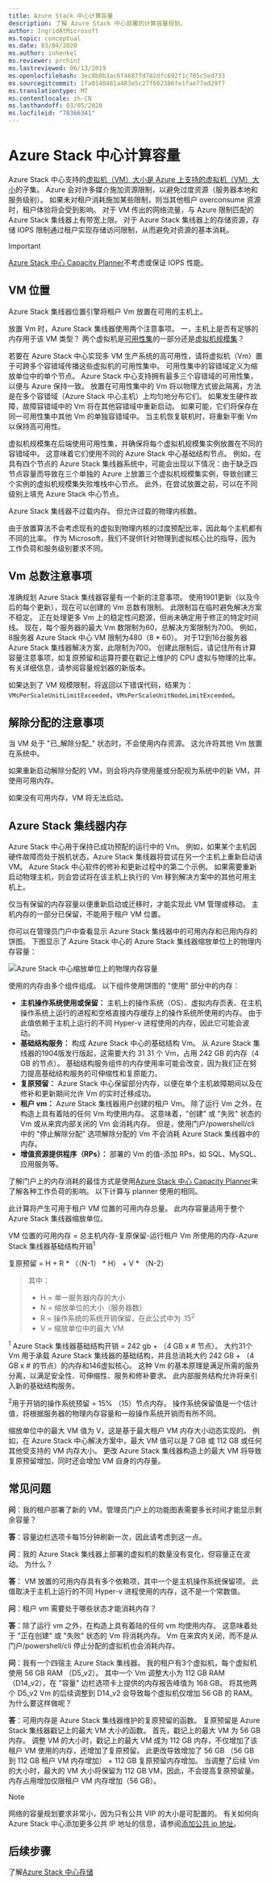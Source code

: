 ```yaml
---
title: Azure Stack 中心计算容量
description: 了解 Azure Stack 中心部署的计算容量规划。
author: IngridAtMicrosoft
ms.topic: conceptual
ms.date: 03/04/2020
ms.author: inhenkel
ms.reviewer: prchint
ms.lastreviewed: 06/13/2019
ms.openlocfilehash: 3ec8b0b3ac6f4687fd782dfc692f1c705c5ed733
ms.sourcegitcommit: 1fa0140481a483e5c27f602386fe1fae77ad29f7
ms.translationtype: MT
ms.contentlocale: zh-CN
ms.lasthandoff: 03/05/2020
ms.locfileid: "78366341"
---
```

# <a name="azure-stack-hub-compute-capacity"></a>Azure Stack 中心计算容量

Azure Stack 中心支持的[虚拟机（VM）大小是 Azure 上支持的虚拟机（VM）大小](https://docs.microsoft.com/azure-stack/user/azure-stack-vm-sizes)的子集。 Azure 会对许多媒介施加资源限制，以避免过度资源（服务器本地和服务级别）。 如果未对租户消耗施加某些限制，则当其他租户 overconsume 资源时，租户体验将会受到影响。 对于 VM 传出的网络流量，与 Azure 限制匹配的 Azure Stack 集线器上有带宽上限。 对于 Azure Stack 集线器上的存储资源，存储 IOPS 限制通过租户实现存储访问限制，从而避免对资源的基本消耗。

>[!IMPORTANT]
>[Azure Stack 中心 Capacity Planner](https://aka.ms/azstackcapacityplanner)不考虑或保证 IOPS 性能。

## <a name="vm-placement"></a>VM 位置

Azure Stack 集线器位置引擎将租户 Vm 放置在可用的主机上。

放置 Vm 时，Azure Stack 集线器使用两个注意事项。 一，主机上是否有足够的内存用于该 VM 类型？ 两个虚拟机是[可用性集](https://docs.microsoft.com/azure/virtual-machines/windows/manage-availability)的一部分还是[虚拟机规模集](https://docs.microsoft.com/azure/virtual-machine-scale-sets/overview)？

若要在 Azure Stack 中心实现多 VM 生产系统的高可用性，请将虚拟机（Vm）置于可跨多个容错域传播这些虚拟机的可用性集中。 可用性集中的容错域定义为缩放单位中的单个节点。 Azure Stack 中心支持拥有最多三个容错域的可用性集，以便与 Azure 保持一致。 放置在可用性集中的 Vm 将以物理方式彼此隔离，方法是在多个容错域（Azure Stack 中心主机）上均匀地分布它们。 如果发生硬件故障，故障容错域中的 Vm 将在其他容错域中重新启动。 如果可能，它们将保存在同一可用性集中其他 Vm 的单独容错域中。 当主机恢复联机时，将重新平衡 Vm 以保持高可用性。  

虚拟机规模集在后端使用可用性集，并确保将每个虚拟机规模集实例放置在不同的容错域中。 这意味着它们使用不同的 Azure Stack 中心基础结构节点。 例如，在具有四个节点的 Azure Stack 集线器系统中，可能会出现以下情况：由于缺乏四节点容量而导致在三个单独的 Azure 上放置三个虚拟机规模集实例，导致创建三个实例的虚拟机规模集失败堆栈中心节点。 此外，在尝试放置之前，可以在不同级别上填充 Azure Stack 中心节点。

Azure Stack 集线器不过载内存。 但允许过载的物理内核数。

由于放置算法不会考虑现有的虚拟到物理内核的过度预配比率，因此每个主机都有不同的比率。 作为 Microsoft，我们不提供针对物理到虚拟核心比的指导，因为工作负荷和服务级别要求不同。

## <a name="consideration-for-total-number-of-vms"></a>Vm 总数注意事项

准确规划 Azure Stack 集线器容量有一个新的注意事项。 使用1901更新（以及今后的每个更新），现在可以创建的 Vm 总数有限制。 此限制旨在临时避免解决方案不稳定。 正在处理更多 Vm 上的稳定性问题源，但尚未确定用于修正的特定时间线。 现在，每个服务器的最大 Vm 数限制为60，总解决方案限制为700。 例如，8服务器 Azure Stack 中心 VM 限制为480（8 * 60）。 对于12到16台服务器 Azure Stack 集线器解决方案，此限制为700。 创建此限制后，请记住所有计算容量注意事项，如复原预留和运算符要在戳记上维护的 CPU 虚拟与物理的比率。 有关详细信息，请参阅容量规划器的新版本。

如果达到了 VM 规模限制，将返回以下错误代码，结果为： `VMsPerScaleUnitLimitExceeded`，`VMsPerScaleUnitNodeLimitExceeded`。

## <a name="considerations-for-deallocation"></a>解除分配的注意事项

当 VM 处于 "已_解除分配_" 状态时，不会使用内存资源。 这允许将其他 Vm 放置在系统中。

如果重新启动解除分配的 VM，则会将内存使用量或分配视为系统中的新 VM，并使用可用内存。

如果没有可用内存，VM 将无法启动。

## <a name="azure-stack-hub-memory"></a>Azure Stack 集线器内存

Azure Stack 中心用于保持已成功预配的运行中的 Vm。 例如，如果某个主机因硬件故障而处于脱机状态，Azure Stack 集线器将尝试在另一个主机上重新启动该 VM。 Azure Stack 中心软件的修补和更新过程中的第二个示例。 如果需要重新启动物理主机，则会尝试将在该主机上执行的 Vm 移到解决方案中的其他可用主机上。

仅当有保留的内存容量以便重新启动或迁移时，才能实现此 VM 管理或移动。 主机内存的一部分已保留，不能用于租户 VM 位置。

你可以在管理员门户中查看显示 Azure Stack 集线器中的可用内存和已用内存的饼图。 下图显示了 Azure Stack 中心的 Azure Stack 集线器缩放单位上的物理内存容量：

![Azure Stack 中心缩放单位上的物理内存容量](media/azure-stack-capacity-planning/physical-memory-capacity.png)

使用的内存由多个组件组成。 以下组件使用饼图的 "使用" 部分中的内存：  

- **主机操作系统使用或保留：** 主机上的操作系统（OS）、虚拟内存页表、在主机操作系统上运行的进程和空格直接内存缓存上的操作系统所使用的内存。 由于此值依赖于主机上运行的不同 Hyper-v 进程使用的内存，因此它可能会波动。
- **基础结构服务：** 构成 Azure Stack 中心的基础结构 Vm。 从 Azure Stack 集线器的1904版发行版起，这需要大约 31 31 个 Vm，占用 242 GB 的内存（4 GB 的节点）。 基础结构服务组件的内存使用率可能会改变，因为我们正在努力提高基础结构服务的可伸缩性和复原能力。
- **复原预留：** Azure Stack 中心保留部分内存，以便在单个主机故障期间以及在修补和更新期间允许 Vm 的实时迁移成功。
- **租户 vm：** Azure Stack 集线器用户创建的租户 Vm。 除了运行 Vm 之外，在构造上具有着陆的任何 Vm 均使用内存。 这意味着，"创建" 或 "失败" 状态的 Vm 或从来宾内部关闭的 Vm 会消耗内存。 但是，使用门户/powershell/cli 中的 "停止解除分配" 选项解除分配的 Vm 不会消耗 Azure Stack 集线器中的内存。
- **增值资源提供程序（RPs）：** 部署的 Vm 的值-添加 RPs，如 SQL、MySQL、应用服务等。

了解门户上的内存消耗的最佳方式是使用[Azure Stack 中心 Capacity Planner](https://aka.ms/azstackcapacityplanner)来了解各种工作负荷的影响。 以下计算与 planner 使用的相同。

此计算将产生可用于租户 VM 位置的可用内存总量。 此内存容量适用于整个 Azure Stack 集线器缩放单位。

VM 位置的可用内存 = 总主机内存-复原保留-运行租户 Vm 所使用的内存-Azure Stack 集线器基础结构开销<sup>1</sup>

复原预留 = H + R * （（N-1） * H） + V * （N-2）

> 其中：
> -    H = 单一服务器内存的大小
> - N = 缩放单位的大小（服务器数）
> -    R = 操作系统的系统开销保留，在此公式中为 .15<sup>2</sup>
> -    V = 缩放单位中的最大 VM

<sup>1</sup> Azure Stack 集线器基础结构开销 = 242 gb + （4 GB x # 节点）。 大约31个 Vm 用于承载 Azure Stack 集线器的基础结构，并且总消耗大约 242 GB + （4 GB x # 的节点）的内存和146虚拟核心。 这种 Vm 的基本原理是满足所需的服务分离，以满足安全性、可伸缩性、服务和修补要求。 此内部服务结构允许将来引入新的基础结构服务。

<sup>2</sup>用于开销的操作系统预留 = 15% （15）节点内存。 操作系统保留值是一个估计值，将根据服务器的物理内存容量和一般操作系统开销而有所不同。

缩放单位中的最大 VM 值为 V，这是基于最大租户 VM 内存大小动态实现的。 例如，在 Azure Stack 中心解决方案中，最大 VM 值可以是 7 GB 或 112 GB 或任何其他受支持的 VM 内存大小。 更改 Azure Stack 集线器构造上的最大 VM 将导致复原预留增加，同时还会增加 VM 自身的内存量。

## <a name="frequently-asked-questions"></a>常见问题

**问**：我的租户部署了新的 VM，管理员门户上的功能图表需要多长时间才能显示剩余容量？

**答**：容量边栏选项卡每15分钟刷新一次，因此请考虑到这一点。

**问**：我的 Azure Stack 集线器上部署的虚拟机的数量没有变化，但容量正在波动。 为什么？

**答**： VM 放置的可用内存具有多个依赖项，其中一个是主机操作系统保留项。 此值取决于主机上运行的不同 Hyper-v 进程使用的内存，这不是一个常数值。

**问**：租户 vm 需要处于哪些状态才能消耗内存？

**答**：除了运行 vm 之外，在构造上具有着陆的任何 vm 均使用内存。 这意味着处于 "正在创建" 或 "失败" 状态的 Vm 将消耗内存。 Vm 在来宾内关闭，而不是从门户/powershell/cli 停止分配的虚拟机也会消耗内存。

**问**：我有一个四宿主 Azure Stack 集线器。 我的租户有3个虚拟机，每个虚拟机使用 56 GB RAM （D5_v2）。 其中一个 Vm 调整大小为 112 GB RAM （D14_v2），在 "容量" 边栏选项卡上提供的内存报告峰值为 168 GB。 将其他两个 D5_v2 Vm 的后续调整到 D14_v2 会导致每个虚拟机仅增加 56 GB 的 RAM。 为什么要这样做呢？

**答**：可用内存是 Azure Stack 集线器维护的复原预留的函数。 复原预留是 Azure Stack 集线器戳记上的最大 VM 大小的函数。 首先，戳记上的最大 VM 为 56 GB 内存。 调整 VM 的大小时，戳记上的最大 VM 成为 112 GB 内存，不仅增加了该租户 VM 使用的内存，还增加了复原预留。 此更改导致增加了 56 GB （56 GB 到 112 GB 租户 VM 内存增加） + 112 GB 复原预留内存增加。 当调整了后续 Vm 的大小时，最大的 VM 大小将保留为 112 GB VM，因此，不会提高复原预留量。 内存占用增加仅限租户 VM 内存增加（56 GB）。

> [!NOTE]
> 网络的容量规划要求非常小，因为只有公共 VIP 的大小是可配置的。 有关如何向 Azure Stack 中心添加更多公共 IP 地址的信息，请参阅[添加公共 ip 地址](azure-stack-add-ips.md)。

## <a name="next-steps"></a>后续步骤
了解[Azure Stack 中心存储](azure-stack-capacity-planning-storage.md)
